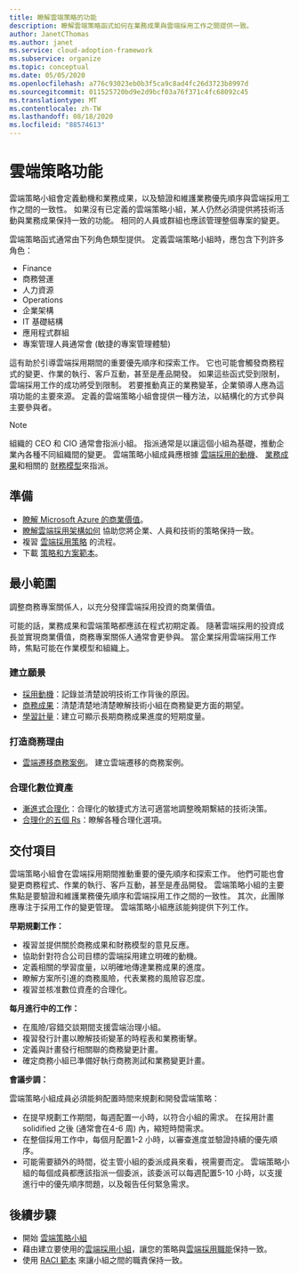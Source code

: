 ```yaml
---
title: 瞭解雲端策略的功能
description: 瞭解雲端策略函式如何在業務成果與雲端採用工作之間提供一致。
author: JanetCThomas
ms.author: janet
ms.service: cloud-adoption-framework
ms.subservice: organize
ms.topic: conceptual
ms.date: 05/05/2020
ms.openlocfilehash: a776c93023eb0b3f5ca9c8ad4fc26d3723b8997d
ms.sourcegitcommit: 011525720bd9e2d9bcf03a76f371c4fc68092c45
ms.translationtype: MT
ms.contentlocale: zh-TW
ms.lasthandoff: 08/18/2020
ms.locfileid: "88574613"
---
```

# <a name="cloud-strategy-functions"></a>雲端策略功能

雲端策略小組會定義動機和業務成果，以及驗證和維護業務優先順序與雲端採用工作之間的一致性。 如果沒有已定義的雲端策略小組，某人仍然必須提供將技術活動與業務成果保持一致的功能。 相同的人員或群組也應該管理整個專案的變更。

雲端策略函式通常由下列角色類型提供。 定義雲端策略小組時，應包含下列許多角色：

- Finance
- 商務營運
- 人力資源
- Operations
- 企業架構
- IT 基礎結構
- 應用程式群組
- 專案管理人員通常會 (敏捷的專案管理體驗) 

這有助於引導雲端採用期間的重要優先順序和探索工作。 它也可能會觸發商務程式的變更、作業的執行、客戶互動，甚至是產品開發。 如果這些函式受到限制，雲端採用工作的成功將受到限制。 若要推動真正的業務變革，企業領導人應為這項功能的主要來源。 定義的雲端策略小組會提供一種方法，以結構化的方式參與主要參與者。

> [!NOTE]
> 組織的 CEO 和 CIO 通常會指派小組。 指派通常是以讓這個小組為基礎，推動企業內各種不同組織間的變更。 雲端策略小組成員應根據 [雲端採用的動機](../strategy/motivations.md)、 [業務成果](../strategy/business-outcomes/index.md)和相關的 [財務模型](../strategy/financial-models.md)來指派。

## <a name="preparation"></a>準備

- [瞭解 Microsoft Azure 的商業價值](/learn/paths/learn-business-value-of-azure)。
- [瞭解雲端採用架構如何](/learn/modules/microsoft-cloud-adoption-framework-for-azure) 協助您將企業、人員和技術的策略保持一致。
- 複習 [雲端採用策略](../strategy/index.md) 的流程。
- 下載 [策略和方案範本](https://raw.githubusercontent.com/microsoft/CloudAdoptionFramework/master/plan/cloud-adoption-framework-strategy-and-plan-template.docx)。

## <a name="minimum-scope"></a>最小範圍

調整商務專案關係人，以充分發揮雲端採用投資的商業價值。

可能的話，業務成果和雲端策略都應該在程式初期定義。 隨著雲端採用的投資成長並實現商業價值，商務專案關係人通常會更參與。 當企業採用雲端採用工作時，焦點可能在作業模型和組織上。

### <a name="establish-a-vision"></a>建立願景

- [採用動機](../strategy/motivations.md)：記錄並清楚說明技術工作背後的原因。
- [商務成果](../strategy/business-outcomes/index.md)：清楚清楚地清楚瞭解技術小組在商務變更方面的期望。
- [學習計量](../strategy/learning-metrics.md)：建立可顯示長期商務成果進度的短期度量。

### <a name="build-business-justification"></a>打造商務理由

- [雲端遷移商務案例](../strategy/cloud-migration-business-case.md)。 建立雲端遷移的商務案例。

### <a name="rationalize-the-digital-estate"></a>合理化數位資產

- [漸進式合理化](../digital-estate/rationalize.md)：合理化的敏捷式方法可適當地調整晚期繫結的技術決策。
- [合理化的五個 Rs](../digital-estate/5-rs-of-rationalization.md)：瞭解各種合理化選項。

## <a name="deliverable"></a>交付項目

雲端策略小組會在雲端採用期間推動重要的優先順序和探索工作。 他們可能也會變更商務程式、作業的執行、客戶互動，甚至是產品開發。 雲端策略小組的主要焦點是要驗證和維護業務優先順序和雲端採用工作之間的一致性。 其次，此團隊應專注于採用工作的變更管理。 雲端策略小組應該能夠提供下列工作。

**早期規劃工作：**

- 複習並提供關於商務成果和財務模型的意見反應。
- 協助針對符合公司目標的雲端採用建立明確的動機。
- 定義相關的學習度量，以明確地傳達業務成果的進度。
- 瞭解方案所引進的商務風險，代表業務的風險容忍度。
- 複習並核准數位資產的合理化。

**每月進行中的工作：**

- 在風險/容錯交談期間支援雲端治理小組。
- 複習發行計畫以瞭解技術變革的時程表和業務衝擊。
- 定義與計畫發行相關聯的商務變更計畫。
- 確定商務小組已準備好執行商務測試和業務變更計畫。

**會議步調：**

雲端策略小組成員必須能夠配置時間來規劃和開發雲端策略：

- 在提早規劃工作期間，每週配置一小時，以符合小組的需求。 在採用計畫 solidified 之後 (通常會在4-6 周) 內，縮短時間需求。
- 在整個採用工作中，每個月配置1-2 小時，以審查進度並驗證持續的優先順序。
- 可能需要額外的時間，從主管小組的委派成員來看，視需要而定。 雲端策略小組的每個成員都應該指派一個委派，該委派可以每週配置5-10 小時，以支援進行中的優先順序問題，以及報告任何緊急需求。

## <a name="next-steps"></a>後續步驟

- 開始 [雲端策略小組](../get-started/team/cloud-strategy.md)
- 藉由建立要使用的[雲端採用小組](../get-started/team/cloud-adoption.md)，讓您的策略與[雲端採用職能](./cloud-adoption.md)保持一致。
- 使用 [RACI 範本](https://raw.githubusercontent.com/microsoft/CloudAdoptionFramework/master/organize/raci-template.xlsx) 來讓小組之間的職責保持一致。
